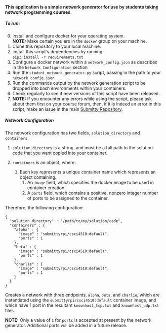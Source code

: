 #### This application is a simple network generator for use by students taking network programming courses.

##### To run:
  0. Install and configure docker for your operating system.     
     __NOTE:__ Make certain you are in the ```docker``` group on your machine.
  1. Clone this repository to your local machine.
  2. Install this script's dependencies by running:        
     ```pip3 install -r requirements.txt```
  3. Configure a docker network within a ```network_config.json``` as described in the ```Network Configuration``` section
  4. Run the ```student_network_generator.py``` script, passing in the path to your ```network_config.json```.
  5. Run the commands output by the network generation script to be dropped into bash environments within your containers.
  6. Check regularly to see if new versions of this script have been released.
  7. __NOTE:__ If you encounter any errors while using the script, please ask about them first on your course forum, then, if it is indeed an error in this script, make an issue in the main  [Submitty Repository](https://github.com/Submitty/Submitty).


##### Network Configuration
  The network configuration has two fields, ```solution_directory``` and ```containers```.
  1. ```solution_directory``` is a string, and must be a full path to the solution code that you want copied into your container.

  2. ```containers``` is an object, where:
      1. Each key represents a unique container name which represents an object containing.
          1.  An ```image``` field, which specifies the docker image to be used in container creation.
          2. A ```ports``` field, which contains a positive, nonzero integer number of ports to be assigned to the container.

  Therefore, the following configuration:
  ```
  {
    "solution_directory" : "/path/to/my/solution/code",
    "containers" : {
      "alpha" : {
        "image" : "submittyrpi/csci4510:default",
        "ports" : 1
      },
      "beta" : {
        "image" : "submittyrpi/csci4510:default",
        "ports" : 1
      },
      "charlie" : {
        "image" : "submittyrpi/csci4510:default",
        "ports" : 1
      }
    }
  }
  ```

  Creates a network with three endpoints, ```alpha```, ```beta```, and ```charlie```, which are instantiated using the ```submittyrpi/csci4510:default``` container image, and which have 1 port in the resultant ```knownhost_tcp.txt``` and ```knownhost_udp.txt``` files.

  __NOTE:__ Only a value of ```1``` for ```ports``` is accepted at present by the network generator. Additional ports will be added in a future release.
  

